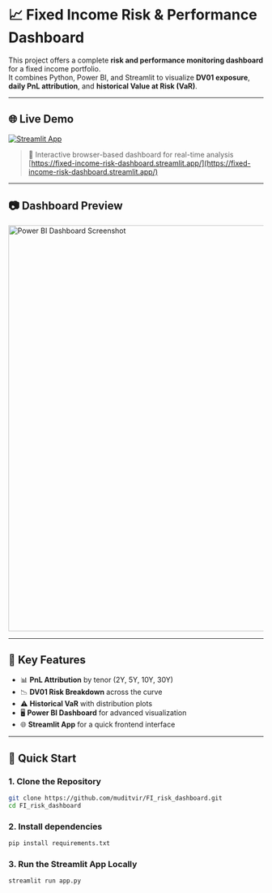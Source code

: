 # 📈 Fixed Income Risk & Performance Dashboard

This project offers a complete **risk and performance monitoring dashboard** for a fixed income portfolio.  
It combines Python, Power BI, and Streamlit to visualize **DV01 exposure**, **daily PnL attribution**, and **historical Value at Risk (VaR)**.

---

## 🌐 Live Demo

[![Streamlit App](https://img.shields.io/badge/Launch%20Streamlit%20App-orange?logo=streamlit&logoColor=white)](https://fixed-income-risk-dashboard.streamlit.app/)
> 🔎 Interactive browser-based dashboard for real-time analysis <br>
> [https://fixed-income-risk-dashboard.streamlit.app/](https://fixed-income-risk-dashboard.streamlit.app/)


---

## 📷 Dashboard Preview

<img src="assets/dashboard.png" alt="Power BI Dashboard Screenshot" width="800"/>

---

## 🧩 Key Features

- 📊 **PnL Attribution** by tenor (2Y, 5Y, 10Y, 30Y)
- 📉 **DV01 Risk Breakdown** across the curve
- ⚠️ **Historical VaR** with distribution plots
- 🖥️ **Power BI Dashboard** for advanced visualization
- 🌐 **Streamlit App** for a quick frontend interface

---

## 🚀 Quick Start

### 1. Clone the Repository

```bash
git clone https://github.com/muditvir/FI_risk_dashboard.git
cd FI_risk_dashboard
```

### 2. Install dependencies
```bash
pip install requirements.txt
```

### 3. Run the Streamlit App Locally
```bash
streamlit run app.py
```


